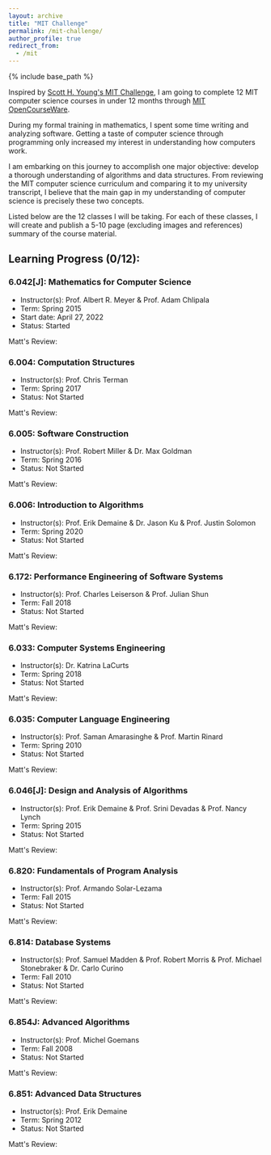 ```yaml
---
layout: archive
title: "MIT Challenge"
permalink: /mit-challenge/
author_profile: true
redirect_from:
  - /mit
---
```


{% include base_path %}

Inspired by [Scott H. Young's MIT Challenge](https://www.scotthyoung.com/blog/myprojects/mit-challenge-2/), I am going to complete 12 MIT computer science courses in under 12 months through [MIT OpenCourseWare](https://ocw.mit.edu/).

During my formal training in mathematics, I spent some time writing and analyzing software. Getting a taste of computer science through programming only increased my interest in understanding how computers work.

I am embarking on this journey to accomplish one major objective: develop a thorough understanding of algorithms and data structures. From reviewing the MIT computer science curriculum and comparing it to my university transcript, I believe that the main gap in my understanding of computer science is precisely these two concepts. 

Listed below are the 12 classes I will be taking. For each of these classes, I will create and publish a 5-10 page (excluding images and references) summary of the course material.

## Learning Progress (0/12):

### 6.042[J]: Mathematics for Computer Science
- Instructor(s): Prof. Albert R. Meyer & Prof. Adam Chlipala
- Term: Spring 2015
- Start date: April 27, 2022
- Status: Started

Matt's Review:


### 6.004: Computation Structures
- Instructor(s): Prof. Chris Terman
- Term: Spring 2017
- Status: Not Started

Matt's Review:


### 6.005: Software Construction
- Instructor(s): Prof. Robert Miller & Dr. Max Goldman
- Term: Spring 2016
- Status: Not Started

Matt's Review:


### 6.006: Introduction to Algorithms
- Instructor(s): Prof. Erik Demaine & Dr. Jason Ku & Prof. Justin Solomon
- Term: Spring 2020
- Status: Not Started

Matt's Review:


### 6.172: Performance Engineering of Software Systems
- Instructor(s): Prof. Charles Leiserson & Prof. Julian Shun
- Term: Fall 2018
- Status: Not Started

Matt's Review:


### 6.033: Computer Systems Engineering
- Instructor(s): Dr. Katrina LaCurts
- Term: Spring 2018
- Status: Not Started

Matt's Review:


### 6.035: Computer Language Engineering
- Instructor(s): Prof. Saman Amarasinghe & Prof. Martin Rinard
- Term: Spring 2010
- Status: Not Started

Matt's Review:


### 6.046[J]: Design and Analysis of Algorithms
- Instructor(s): Prof. Erik Demaine & Prof. Srini Devadas & Prof. Nancy Lynch
- Term: Spring 2015
- Status: Not Started

Matt's Review:


### 6.820: Fundamentals of Program Analysis
- Instructor(s): Prof. Armando Solar-Lezama
- Term: Fall 2015
- Status: Not Started

Matt's Review:


### 6.814: Database Systems
- Instructor(s): Prof. Samuel Madden & Prof. Robert Morris & Prof. Michael Stonebraker & Dr. Carlo Curino
- Term: Fall 2010
- Status: Not Started

Matt's Review:


### 6.854J: Advanced Algorithms
- Instructor(s): Prof. Michel Goemans
- Term: Fall 2008
- Status: Not Started

Matt's Review:


### 6.851: Advanced Data Structures
- Instructor(s): Prof. Erik Demaine
- Term: Spring 2012
- Status: Not Started

Matt's Review:
